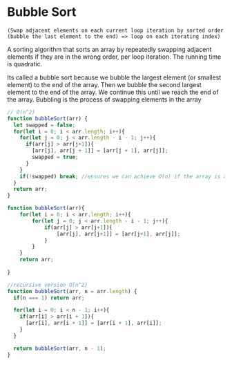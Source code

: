 # Bubble Sort

`(Swap adjacent elements on each current loop iteration by sorted order (bubble the last element to the end) => loop on each iterating index)`

A sorting algorithm that sorts an array by repeatedly swapping adjacent elements if they are in the wrong order, per loop iteration. The running time is quadratic.

Its called a bubble sort because we bubble the largest element (or smallest element) to the end of the array. Then we bubble the second largest element to the end of the array. We continue this until we reach the end of the array. Bubbling is the process of swapping elements in the array
```js
// O(n^2)
function bubbleSort(arr) {
  let swapped = false;
  for(let i = 0; i < arr.length; i++){
    for(let j = 0; j < arr.length - i - 1; j++){
      if(arr[j] > arr[j+1]){
        [arr[j], arr[j + 1]] = [arr[j + 1], arr[j]];
        swapped = true;
      }
    }
    if(!swapped) break; //ensures we can achieve O(n) if the array is already sorted
  }
  return arr;
}

function bubbleSort(arr){
    for(let i = 0; i < arr.length; i++){
        for(let j = 0; j < arr.length - i - 1; j++){
            if(arr[j] > arr[j+1]){
                [arr[j], arr[j+1]] = [arr[j+1], arr[j]];
            }
        }
    }
    return arr;
    
}
```
```js
//recursive version O(n^2)
function bubbleSort(arr, n = arr.length) {
  if(n === 1) return arr;

  for(let i = 0; i < n - 1; i++){
    if(arr[i] > arr[i + 1]){
      [arr[i], arr[i + 1]] = [arr[i + 1], arr[i]];
    }
  }

  return bubbleSort(arr, n - 1);
}
```
